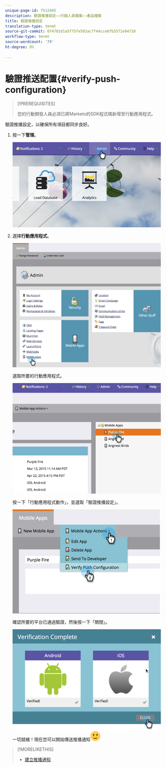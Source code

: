 ```yaml
---
unique-page-id: 7512445
description: 驗證推播設定——行銷人員檔案——產品檔案
title: 驗證推播設定
translation-type: tm+mt
source-git-commit: 074701d1a5f75fe592ac7f44cce6fb3571e94710
workflow-type: tm+mt
source-wordcount: '79'
ht-degree: 0%

---
```



# 驗證推送配置{#verify-push-configuration}

>[!PREREQUISITES]
>
>您的行動開發人員必須已將Marketo的SDK程式碼新增至行動應用程式。

驗證推播設定，以確保所有項目都同步良好。

1. 按一下&#x200B;**管理**。

   ![](assets/image2015-4-22-16-3a12-3a32.png)

1. 選擇&#x200B;**行動應用程式**。

   ![](assets/image2015-4-22-16-3a14-3a29.png)

   選取所要的行動應用程式。

   ![](assets/image2015-4-22-16-3a33-3a19.png)

   按一下「行動應用程式動作」，並選取「驗證推播設定」。

   ![](assets/image2015-4-22-17-3a25-3a8.png)

   確認所要的平台已通過驗證，然後按一下「關閉」。

   ![](assets/image2015-4-22-18-3a52-3a38.png)   一切就緒！現在您可以開始傳送推播通知![(smile)](assets/smile.svg)

>[!MORELIKETHIS]
>
>* [建立推播通知](../../../product-docs/mobile-marketing/push-notifications/create-a-push-notification.md)

>




